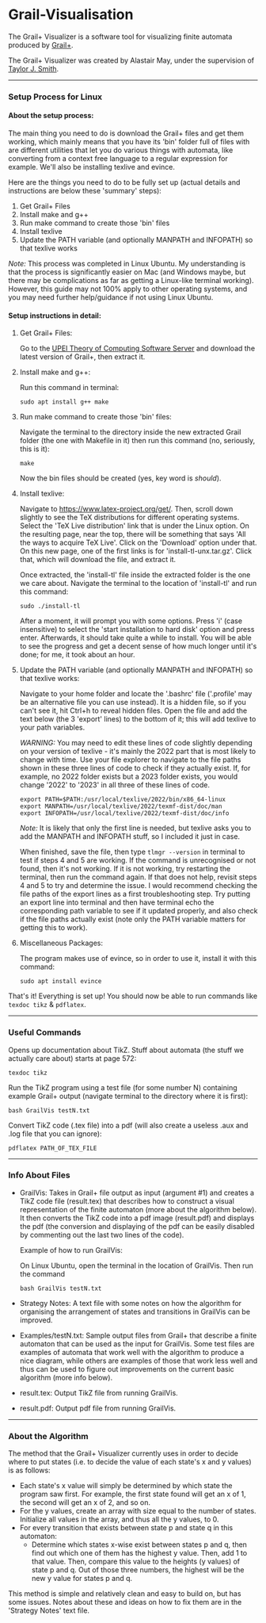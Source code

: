 # Grail-Visualisation

The Grail+ Visualizer is a software tool for visualizing finite automata produced by [Grail+](http://grail.smcs.upei.ca).

The Grail+ Visualizer was created by Alastair May, under the supervision of [Taylor J. Smith](https://people.stfx.ca/tjsmith/).

---

### Setup Process for Linux

#### About the setup process:
The main thing you need to do is download the Grail+ files and get them working, which mainly means that you have its 'bin' folder full of files with are different utilities that let you do various things with automata, like converting from a context free language to a regular expression for example. We'll also be installing texlive and evince.

Here are the things you need to do to be fully set up (actual details and instructions are below these 'summary' steps):

1. Get Grail+ Files
2. Install make and g++
3. Run make command to create those 'bin' files
4. Install texlive
5. Update the PATH variable (and optionally MANPATH and INFOPATH) so that texlive works

*Note:* This process was completed in Linux Ubuntu. My understanding is that the process is significantly easier on Mac (and Windows maybe, but there may be complications as far as getting a Linux-like terminal working). However, this guide may not 100% apply to other operating systems, and you may need further help/guidance if not using Linux Ubuntu.

#### Setup instructions in detail:

1. Get Grail+ Files:
        
	Go to the [UPEI Theory of Computing Software Server](http://grail.smcs.upei.ca) and download the latest version of Grail+, then extract it.

2. Install make and g++:
        
	Run this command in terminal:
                
       sudo apt install g++ make

3. Run make command to create those 'bin' files:
	
	Navigate the terminal to the directory inside the new extracted Grail folder (the one with Makefile in it) then run this command (no, seriously, this is it):
            
       make
                
	Now the bin files should be created (yes, key word is *should*).
            
4. Install texlive:
        
	Navigate to https://www.latex-project.org/get/. Then, scroll down slightly to see the TeX distributions for different operating systems. Select the 'TeX Live distribution' link that is under the Linux option. On the resulting page, near the top, there will be something that says 'All the ways to acquire TeX Live'. Click on the 'Download' option under that. On this new page, one of the first links is for 'install-tl-unx.tar.gz'. Click that, which will download the file, and extract it.
            
	Once extracted, the 'install-tl' file inside the extracted folder is the one we care about. Navigate the terminal to the location of 'install-tl' and run this command:
            
       sudo ./install-tl
            
	After a moment, it will prompt you with some options. Press 'i' (case insensitive) to select the 'start installation to hard disk' option and press enter. Afterwards, it should take quite a while to install. You will be able to see the progress and get a decent sense of how much longer until it's done; for me, it took about an hour.

5. Update the PATH variable (and optionally MANPATH and INFOPATH) so that texlive works:
        
	Navigate to your home folder and locate the '.bashrc' file ('.profile' may be an alternative file you can use instead). It is a hidden file, so if you can't see it, hit Ctrl+h to reveal hidden files. Open the file and add the text below (the 3 'export' lines) to the bottom of it; this will add texlive to your path variables. 

	*WARNING:* You may need to edit these lines of code slightly depending on your version of texlive - it's mainly the 2022 part that is most likely to change with time. Use your file explorer to navigate to the file paths shown in these three lines of code to check if they actually exist. If, for example, no 2022 folder exists but a 2023 folder exists, you would change '2022' to '2023' in all three of these lines of code.
                
       export PATH=$PATH:/usr/local/texlive/2022/bin/x86_64-linux
       export MANPATH=/usr/local/texlive/2022/texmf-dist/doc/man
       export INFOPATH=/usr/local/texlive/2022/texmf-dist/doc/info
                
	*Note:* It is likely that only the first line is needed, but texlive asks you to add the MANPATH and INFOPATH stuff, so I included it just in case.
        
	When finished, save the file, then type `tlmgr --version` in terminal to test if steps 4 and 5 are working. If the command is unrecognised or not found, then it's not working. If it is not working, try restarting the terminal, then run the command again. If that does not help, revisit steps 4 and 5 to try and determine the issue. I would recommend checking the file paths of the export lines as a first troubleshooting step. Try putting an export line into terminal and then have terminal echo the corresponding path variable to see if it updated properly, and also check if the file paths actually exist (note only the PATH variable matters for getting this to work).
        
5. Miscellaneous Packages:
        
	The program makes use of evince, so in order to use it, install it with this command:
            
       sudo apt install evince
                
                
That's it! Everything is set up! You should now be able to run commands like `texdoc tikz` & `pdflatex`.
        
---

### Useful Commands

Opens up documentation about TikZ. Stuff about automata (the stuff we actually care about) starts at page 572:
	
	texdoc tikz
		
Run the TikZ program using a test file (for some number N) containing example Grail+ output (navigate terminal to the directory where it is first):
	
	bash GrailVis testN.txt
		
Convert TikZ code (.tex file) into a pdf (will also create a useless .aux and .log file that you can ignore):

	pdflatex PATH_OF_TEX_FILE

---

### Info About Files

- GrailVis: Takes in Grail+ file output as input (argument #1) and creates a TikZ code file (result.tex) that describes how to construct a visual representation of the finite automaton (more about the algorithm below). It then converts the TikZ code into a pdf image (result.pdf) and displays the pdf (the conversion and displaying of the pdf can be easily disabled by commenting out the last two lines of the code).

    Example of how to run GrailVis:

    On Linux Ubuntu, open the terminal in the location of GrailVis. Then run the command 
    
      bash GrailVis testN.txt

- Strategy Notes: A text file with some notes on how the algorithm for organising the arrangement of states and transitions in GrailVis can be improved.

- Examples/testN.txt: Sample output files from Grail+ that describe a finite automaton that can be used as the input for GrailVis. Some test files are examples of automata that work well with the algorithm to produce a nice diagram, while others are examples of those that work less well and thus can be used to figure out improvements on the current basic algorithm (more info below).

- result.tex: Output TikZ file from running GrailVis.

- result.pdf: Output pdf file from running GrailVis.
    
---

### About the Algorithm

The method that the Grail+ Visualizer currently uses in order to decide where to put states (i.e. to decide the value of each state's x and y values) is as follows:
- Each state's x value will simply be determined by which state the program saw first. For example, the first state found will get an x of 1, the second will get an x of 2, and so on.
- For the y values, create an array with size equal to the number of states. Initialize all values in the array, and thus all the y values, to 0. 
- For every transition that exists between state p and state q in this automaton:
	- Determine which states x-wise exist between states p and q, then find out which one of them has the highest y value. Then, add 1 to that value. Then, compare this value to the heights (y values) of state p and q. Out of those three numbers, the highest will be the new y value for states p and q.

This method is simple and relatively clean and easy to build on, but has some issues. Notes about these and ideas on how to fix them are in the 'Strategy Notes' text file.
